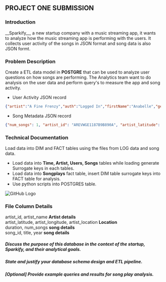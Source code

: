 ## PROJECT ONE SUBMISSION

### Introduction
<p> __Sparkify__, a new startup company with a music streaming app, it wants to analyze how the music streaming app is performing with the users. It collects user activity of the songs in JSON format and song data is also JSON formt.</p>

### Problem Description
Create a ETL data model in __POSTGRE__ that can be used to analyze user questions on how songs are performing. The Analytics team want to do analysis on the user data and perform query's to measure the app and song activity.

* User Activity JSON record 
``` json 
{"artist":"A Fine Frenzy","auth":"Logged In","firstName":"Anabelle","gender":"F","itemInSession":0,"lastName":"Simpson","length":267.91138,"level":"free","location":"Philadelphia-Camden-Wilmington, PA-NJ-DE-MD","method":"PUT","page":"NextSong","registration":1541044398796.0,"sessionId":256,"song":"Almost Lover (Album Version)","status":200,"ts":1541377992796,"userAgent":"\"Mozilla\/5.0 (Macintosh; Intel Mac OS X 10_9_4) AppleWebKit\/537.36 (KHTML, like Gecko) Chrome\/36.0.1985.125 Safari\/537.36\"","userId":"69"}
```
* Song Metadata JSON record
``` json 
{"num_songs": 1, "artist_id": "AREVWGE1187B9B890A", "artist_latitude": -13.442, "artist_longitude": -41.9952, "artist_location": "Noci (BA)", "artist_name": "Bitter End", "song_id": "SOFCHDR12AB01866EF", "title": "Living Hell", "duration": 282.43546, "year": 0}
```
### Technical Documentation
Load data into DIM and FACT tables using the files from LOG data and song data. 
* Load data into __Time, Artist, Users, Songs__ tables while loading generate Surrogate keys in each tables.
* Load data into __Songplays__ fact table, insert DIM table surrogate keys into FACT table for analysis. 
* Use python scripts into POSTGRES table.

![GitHub Logo](rv1448/Data-Engineering-Nano-Degree/Project01.Submission/SPAKIFYDATAANALYSIS.png "ER Diagram")
### File Column Details
artist_id, artist_name  __Artist details__ <br>
artist_latitude, artist_longitude, artist_location  __Location__ <br>
duration, num_songs  __song details__<br>
song_id, title, year   __song details__<br>
 
##### Discuss the purpose of this database in the context of the startup, Sparkify, and their analytical goals.
##### State and justify your database schema design and ETL pipeline.
##### [Optional] Provide example queries and results for song play analysis.
 
 
 
    
